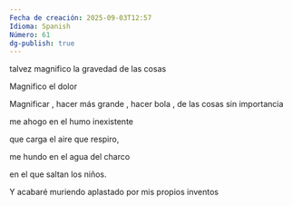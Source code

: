 ```yaml
---
Fecha de creación: 2025-09-03T12:57
Idioma: Spanish
Número: 61
dg-publish: true
---
```

talvez magnifico la gravedad de las cosas

Magnifico el dolor

Magnificar , hacer más grande , hacer bola , de las cosas sin importancia

me ahogo en el humo inexistente

que carga el aire que respiro,

me hundo en el agua del charco

en el que saltan los niños.

Y acabaré muriendo aplastado por mis propios inventos